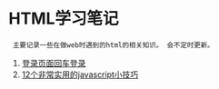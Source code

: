# HTML学习笔记

     主要记录一些在做web时遇到的html的相关知识。 会不定时更新。
     
 1. [登录页面回车登录](https://github.com/pardonhan/HTML_Study/blob/master/enterLogin.md#登录页面回车登录)
 2. [12个非常实用的javascript小技巧](https://github.com/pardonhan/HTML_Study/blob/master/js_tip.md#12个非常实用的javascript小技巧)
